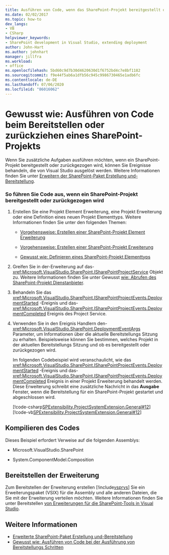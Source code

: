 ```yaml
---
title: Ausführen von Code, wenn das SharePoint-Projekt bereitgestellt oder zurückgezogen wird
ms.date: 02/02/2017
ms.topic: how-to
dev_langs:
- VB
- CSharp
helpviewer_keywords:
- SharePoint development in Visual Studio, extending deployment
author: John-Hart
ms.author: johnhart
manager: jillfra
ms.workload:
- office
ms.openlocfilehash: 5bd60c9d7b30d4620630d1f6752bd4c7e8bf1182
ms.sourcegitcommit: f9e44f5ab6a1dfb56c945c9986730465e1adb6fc
ms.contentlocale: de-DE
ms.lasthandoff: 07/06/2020
ms.locfileid: "86016062"
---
```

# <a name="how-to-run-code-when-a-sharepoint-project-is-deployed-or-retracted"></a>Gewusst wie: Ausführen von Code beim Bereitstellen oder zurückziehen eines SharePoint-Projekts
  Wenn Sie zusätzliche Aufgaben ausführen möchten, wenn ein SharePoint-Projekt bereitgestellt oder zurückgezogen wird, können Sie Ereignisse behandeln, die von Visual Studio ausgelöst werden. Weitere Informationen finden Sie unter [Erweitern der SharePoint-Paket Erstellung und-Bereitstellung](../sharepoint/extending-sharepoint-packaging-and-deployment.md).

### <a name="to-run-code-when-a-sharepoint-project-is-deployed-or-retracted"></a>So führen Sie Code aus, wenn ein SharePoint-Projekt bereitgestellt oder zurückgezogen wird

1. Erstellen Sie eine Projekt Element Erweiterung, eine Projekt Erweiterung oder eine Definition eines neuen Projekt Elementtyps. Weitere Informationen finden Sie unter den folgenden Themen:

   - [Vorgehensweise: Erstellen einer SharePoint-Projekt Element Erweiterung](../sharepoint/how-to-create-a-sharepoint-project-item-extension.md)

   - [Vorgehensweise: Erstellen einer SharePoint-Projekt Erweiterung](../sharepoint/how-to-create-a-sharepoint-project-extension.md)

   - [Gewusst wie: Definieren eines SharePoint-Projekt Elementtyps](../sharepoint/how-to-define-a-sharepoint-project-item-type.md)

2. Greifen Sie in der-Erweiterung auf das- <xref:Microsoft.VisualStudio.SharePoint.ISharePointProjectService> Objekt zu. Weitere Informationen finden Sie unter Gewusst [wie: Abrufen des SharePoint-Projekt Dienstanbieter](../sharepoint/how-to-retrieve-the-sharepoint-project-service.md).

3. Behandeln Sie das <xref:Microsoft.VisualStudio.SharePoint.ISharePointProjectEvents.DeploymentStarted> -Ereignis und das- <xref:Microsoft.VisualStudio.SharePoint.ISharePointProjectEvents.DeploymentCompleted> Ereignis des Project Service.

4. Verwenden Sie in den Ereignis Handlern den- <xref:Microsoft.VisualStudio.SharePoint.DeploymentEventArgs> Parameter, um Informationen über die aktuelle Bereitstellungs Sitzung zu erhalten. Beispielsweise können Sie bestimmen, welches Projekt in der aktuellen Bereitstellungs Sitzung und ob es bereitgestellt oder zurückgezogen wird.

   Im folgenden Codebeispiel wird veranschaulicht, wie das <xref:Microsoft.VisualStudio.SharePoint.ISharePointProjectEvents.DeploymentStarted> -Ereignis und das- <xref:Microsoft.VisualStudio.SharePoint.ISharePointProjectEvents.DeploymentCompleted> Ereignis in einer Projekt Erweiterung behandelt werden. Diese Erweiterung schreibt eine zusätzliche Nachricht in das **Ausgabe** Fenster, wenn die Bereitstellung für ein SharePoint-Projekt gestartet und abgeschlossen wird.

   [!code-csharp[SPExtensibility.ProjectSystemExtension.General#12](../sharepoint/codesnippet/CSharp/projectsystemexamples/extension/handleprojectdeploymentevents.cs#12)]
   [!code-vb[SPExtensibility.ProjectSystemExtension.General#12](../sharepoint/codesnippet/VisualBasic/projectsystemexamples/extension/handleprojectdeploymentevents.vb#12)]

## <a name="compile-the-code"></a>Kompilieren des Codes
 Dieses Beispiel erfordert Verweise auf die folgenden Assemblys:

- Microsoft.VisualStudio.SharePoint

- System.ComponentModel.Composition

## <a name="deploy-the-extension"></a>Bereitstellen der Erweiterung
 Zum Bereitstellen der Erweiterung erstellen [!include[vsprvs](../sharepoint/includes/vsprvs-md.md)] Sie ein Erweiterungspaket (VSIX) für die Assembly und alle anderen Dateien, die Sie mit der Erweiterung verteilen möchten. Weitere Informationen finden Sie unter Bereitstellen [von Erweiterungen für die SharePoint-Tools in Visual Studio](../sharepoint/deploying-extensions-for-the-sharepoint-tools-in-visual-studio.md).

## <a name="see-also"></a>Weitere Informationen
- [Erweiterte SharePoint-Paket Erstellung und-Bereitstellung](../sharepoint/extending-sharepoint-packaging-and-deployment.md)
- [Gewusst wie: Ausführen von Code bei der Ausführung von Bereitstellungs Schritten](../sharepoint/how-to-run-code-when-deployment-steps-are-executed.md)
